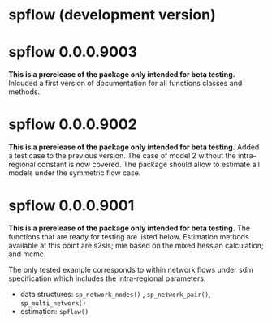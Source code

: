 # spflow (development version)

# spflow 0.0.0.9003

**This is a prerelease of the package only intended for beta testing.**
Inlcuded a first version of documentation for all functions classes and methods.

# spflow 0.0.0.9002

**This is a prerelease of the package only intended for beta testing.**
Added a test case to the previous version.
The case of model 2 without the intra-regional constant is now covered.
The package should allow to estimate all models under the symmetric flow case.

# spflow 0.0.0.9001

**This is a prerelease of the package only intended for beta testing.**
The functions that are ready for testing are listed below.
Estimation methods available at this point are s2sls; mle based on the mixed hessian calculation; and mcmc.

The only tested example corresponds to within network flows under sdm specification which includes the intra-regional parameters. 

+ data structures: `sp_network_nodes()` , `sp_network_pair()`, `sp_multi_network()`
+ estimation: `spflow()`
